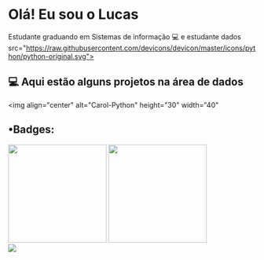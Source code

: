 # Olá! Eu sou o Lucas 
Estudante graduando em Sistemas de informação 💻 e estudante dados
src="https://raw.githubusercontent.com/devicons/devicon/master/icons/python/python-original.svg">

## 💻 Aqui  estão alguns projetos na área de dados
  
 <img align="center" alt="Carol-Python" height="30" width="40" 
  
 ## •Badges:
<div>
<img src="https://user-images.githubusercontent.com/83434422/168397230-7db90d1d-5998-487c-9fdb-4ae2f5d5706a.png" width="200px" /> <img src="https://user-images.githubusercontent.com/83434422/172680710-97ef966e-bb7a-46ec-86a3-e5c2368586a8.png" width="200px" />
</div>
  <a href="https://www.linkedin.com/in/lucas-souza-296126218/" target="_blank"><img src="https://img.shields.io/badge/-LinkedIn-%230077B5?style=for-the-badge&logo=linkedin&logoColor=white" target="_blank"></a> 
  

